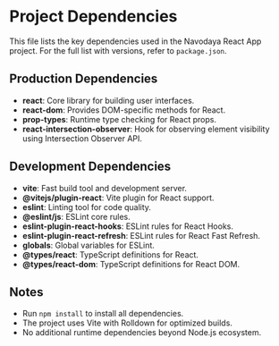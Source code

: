 # Project Dependencies

This file lists the key dependencies used in the Navodaya React App project. For the full list with versions, refer to `package.json`.

## Production Dependencies
- **react**: Core library for building user interfaces.
- **react-dom**: Provides DOM-specific methods for React.
- **prop-types**: Runtime type checking for React props.
- **react-intersection-observer**: Hook for observing element visibility using Intersection Observer API.

## Development Dependencies
- **vite**: Fast build tool and development server.
- **@vitejs/plugin-react**: Vite plugin for React support.
- **eslint**: Linting tool for code quality.
- **@eslint/js**: ESLint core rules.
- **eslint-plugin-react-hooks**: ESLint rules for React Hooks.
- **eslint-plugin-react-refresh**: ESLint rules for React Fast Refresh.
- **globals**: Global variables for ESLint.
- **@types/react**: TypeScript definitions for React.
- **@types/react-dom**: TypeScript definitions for React DOM.

## Notes
- Run `npm install` to install all dependencies.
- The project uses Vite with Rolldown for optimized builds.
- No additional runtime dependencies beyond Node.js ecosystem.

